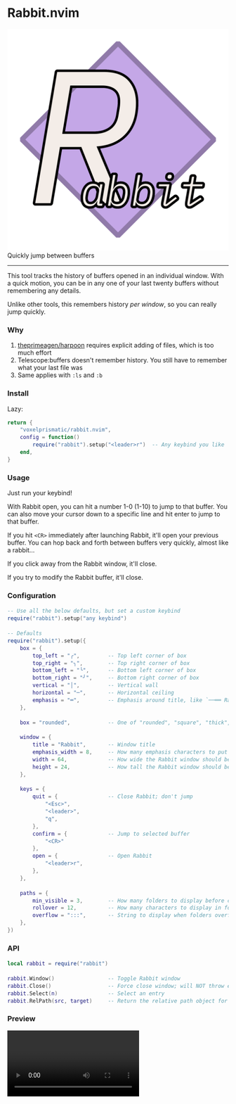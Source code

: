 # Rabbit.nvim
![logo](/rabbit.png)
Quickly jump between buffers

---

This tool tracks the history of buffers opened in an individual window. With a quick
motion, you can be in any one of your last twenty buffers without remembering any
details.

Unlike other tools, this remembers history *per window*, so you can really jump
quickly.

### Why
1. [theprimeagen/harpoon](https://github.com/theprimeagen/harpoon) requires explicit
adding of files, which is too much effort
2. Telescope:buffers doesn't remember history. You still have to remember what your
last file was
3. Same applies with `:ls` and `:b`


### Install
Lazy:
```lua
return {
    "voxelprismatic/rabbit.nvim",
    config = function()
        require("rabbit").setup("<leader>r")  -- Any keybind you like
    end,
}
```

### Usage
Just run your keybind!

With Rabbit open, you can hit a number 1-0 (1-10) to jump to that buffer. You can
also move your cursor down to a specific line and hit enter to jump to that buffer.

If you hit `<CR>` immediately after launching Rabbit, it'll open your previous buffer.
You can hop back and forth between buffers very quickly, almost like a rabbit...

If you click away from the Rabbit window, it'll close.

If you try to modify the Rabbit buffer, it'll close.

### Configuration
```lua
-- Use all the below defaults, but set a custom keybind
require("rabbit").setup("any keybind")

-- Defaults
require("rabbit").setup({
    box = {
        top_left = "╭",         -- Top left corner of box
        top_right = "╮",        -- Top right corner of box
        bottom_left = "╰",      -- Bottom left corner of box
        bottom_right = "╯",     -- Bottom right corner of box
        vertical = "│",         -- Vertical wall
        horizontal = "─",       -- Horizontal ceiling
        emphasis = "═",         -- Emphasis around title, like `──══ Rabbit ══──`
    },

    box = "rounded",            -- One of "rounded", "square", "thick", "double"

    window = {
        title = "Rabbit",       -- Window title
        emphasis_width = 8,     -- How many emphasis characters to put around the title
        width = 64,             -- How wide the Rabbit window should be
        height = 24,            -- How tall the Rabbit window should be
    },

    keys = {
        quit = {                -- Close Rabbit; don't jump
            "<Esc>",
            "<leader>",
            "q",
        },
        confirm = {             -- Jump to selected buffer
            "<CR>"
        },
        open = {                -- Open Rabbit
            "<leader>r",
        },
    },

    paths = {
        min_visible = 3,        -- How many folders to display before cutting off
        rollover = 12,          -- How many characters to display in folder name before cutting off
        overflow = ":::",       -- String to display when folders overflow
    },
})
```


### API
```lua
local rabbit = require("rabbit")

rabbit.Window()                 -- Toggle Rabbit window
rabbit.Close()                  -- Force close window; will NOT throw error
rabbit.Select(n)                -- Select an entry
rabbit.RelPath(src, target)     -- Return the relative path object for highlighting
```


### Preview
<video src="/video.mp4"></video>
